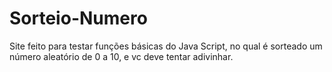 # Sorteio-Numero

Site feito para testar funções básicas do Java Script, no qual é sorteado um número aleatório de 0 a 10, e vc deve tentar adivinhar.
